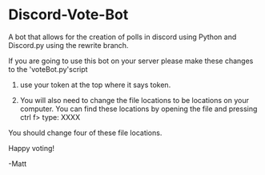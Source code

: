 # Discord-Vote-Bot
A bot that allows for the creation of polls in discord using Python and Discord.py using the rewrite branch.

If you are going to use this bot on your server please make these changes to the 'voteBot.py'script 

1. use your token at the top where it says token. 

2. You will also need to change the file locations to be locations on your computer. You can find these locations by opening the file and pressing ctrl f> type: XXXX 

You should change four of these file locations.

Happy voting!

-Matt
